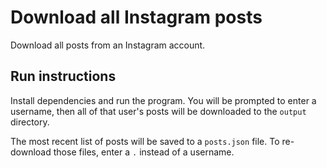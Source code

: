 # Download all Instagram posts
Download all posts from an Instagram account.

## Run instructions

Install dependencies and run the program.
You will be prompted to enter a username, then all of that user's posts will be downloaded to the `output` directory.

The most recent list of posts will be saved to a `posts.json` file. To re-download those files, enter a `.` instead of a username.
